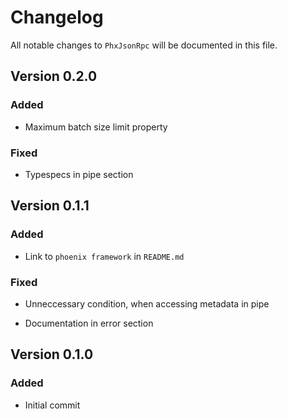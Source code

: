 # Changelog

All notable changes to `PhxJsonRpc` will be documented in this file.

## Version 0.2.0

### Added

- Maximum batch size limit property

### Fixed

- Typespecs in pipe section

## Version 0.1.1

### Added

- Link to `phoenix framework` in `README.md`

### Fixed

- Unneccessary condition, when accessing metadata in pipe

- Documentation in error section

## Version 0.1.0

### Added

- Initial commit
